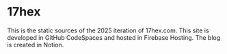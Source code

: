 # 17hex
This is the static sources of the 2025 iteration of 17hex.com.
This site is developed in GitHub CodeSpaces and hosted in Firebase Hosting.
The blog is created in Notion.